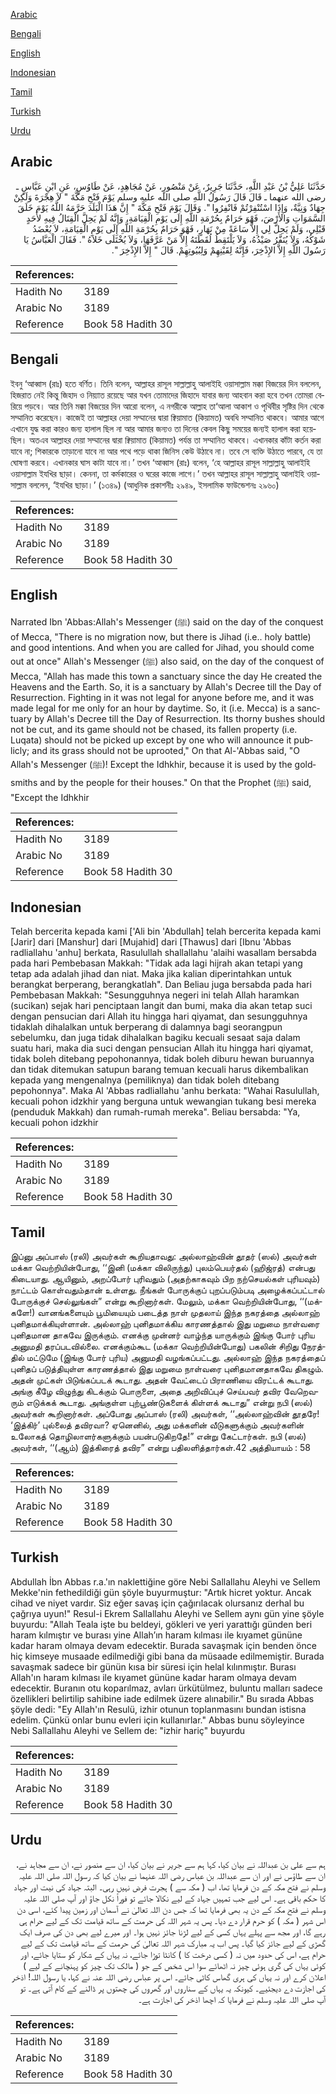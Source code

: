[Arabic](#arabic)

[Bengali](#bengali)

[English](#english)

[Indonesian](#indonesian)

[Tamil](#tamil)

[Turkish](#turkish)

[Urdu](#urdu)

## Arabic


<div dir="rtl" lang="ar" style={{fontSize:'larger',backgroundColor:'#f8f9fa',padding:20}}>
حَدَّثَنَا عَلِيُّ بْنُ عَبْدِ اللَّهِ، حَدَّثَنَا جَرِيرٌ، عَنْ مَنْصُورٍ، عَنْ مُجَاهِدٍ، عَنْ طَاوُسٍ، عَنِ ابْنِ عَبَّاسٍ ـ رضى الله عنهما ـ قَالَ قَالَ رَسُولُ اللَّهِ صلى الله عليه وسلم يَوْمَ فَتْحِ مَكَّةَ ‏"‏ لاَ هِجْرَةَ وَلَكِنْ جِهَادٌ وَنِيَّةٌ، وَإِذَا اسْتُنْفِرْتُمْ فَانْفِرُوا ‏"‏‏.‏ وَقَالَ يَوْمَ فَتْحِ مَكَّةَ ‏"‏ إِنَّ هَذَا الْبَلَدَ حَرَّمَهُ اللَّهُ يَوْمَ خَلَقَ السَّمَوَاتِ وَالأَرْضَ، فَهْوَ حَرَامٌ بِحُرْمَةِ اللَّهِ إِلَى يَوْمِ الْقِيَامَةِ، وَإِنَّهُ لَمْ يَحِلَّ الْقِتَالُ فِيهِ لأَحَدٍ قَبْلِي، وَلَمْ يَحِلَّ لِي إِلاَّ سَاعَةً مِنْ نَهَارٍ، فَهْوَ حَرَامٌ بِحُرْمَةِ اللَّهِ إِلَى يَوْمِ الْقِيَامَةِ، لاَ يُعْضَدُ شَوْكُهُ، وَلاَ يُنَفَّرُ صَيْدُهُ، وَلاَ يَلْتَقِطُ لُقَطَتَهُ إِلاَّ مَنْ عَرَّفَهَا، وَلاَ يُخْتَلَى خَلاَهُ ‏"‏‏.‏ فَقَالَ الْعَبَّاسُ يَا رَسُولَ اللَّهِ إِلاَّ الإِذْخِرَ، فَإِنَّهُ لِقَيْنِهِمْ وَلِبُيُوتِهِمْ‏.‏ قَالَ ‏"‏ إِلاَّ الإِذْخِرَ ‏"‏‏.‏
</div>
<div style={{backgroundColor:'#f8f9fa',padding:20, marginBottom: 10}}><table> <thead> <tr> <th>References:</th> <th></th> </tr> </thead> <tbody><tr><td>Hadith No</td><td>3189</td></tr><tr><td>Arabic No</td><td>3189</td></tr><tr><td>Reference</td><td>Book 58 Hadith 30</td></tr></tbody></table></div>

## Bengali


<div dir="ltr" lang="bn" style={{fontSize:'larger',backgroundColor:'#f8f9fa',padding:20}}>
ইবনু ‘আব্বাস (রাঃ) হতে বর্ণিত। তিনি বলেন, আল্লাহর রাসূল সাল্লাল্লাহু আলাইহি ওয়াসাল্লাম মক্কা বিজয়ের দিন বললেন, হিজরাত নেই কিন্তু জিহাদ ও নিয়্যাত রয়েছে আর যখন তোমাদের জিহাদে যাবার জন্য আহবান করা হবে তখন তোমরা বেরিয়ে পড়বে। আর তিনি মক্কা বিজয়ের দিন আরো বলেন, এ নগরীকে আল্লাহ তা‘আলা আকাশ ও পৃথিবীর সৃষ্টির দিন থেকে সম্মানিত করেছেন। কাজেই তা আল্লাহর দেয়া সম্মানের দ্বারা ক্বিয়ামাত (কিয়ামত) অবধি সম্মানিত থাকবে। আমার আগে এখানে যুদ্ধ করা কারও জন্য হালাল ছিল না আর আমার জন্যও তা দিনের কেবল কিছু সময়ের জন্যই হালাল করা হয়েছিল। অতএব আল্লাহর দেয়া সম্মানের দ্বারা ক্বিয়ামাত (কিয়ামত) পর্যন্ত তা সম্মানিত থাকবে। এখানকার কাঁটা কর্তন করা যাবে না; শিকারকে তাড়ানো যাবে না আর পথে পড়ে থাকা জিনিস কেউ উঠাবে না। তবে সে ব্যক্তি উঠাতে পারবে, যে তা ঘোষণা করবে। এখানকার ঘাস কাটা যাবে না।’ তখন ‘আব্বাস (রাঃ) বলেন, ‘হে আল্লাহর রাসূল সাল্লাল্লাহু আলাইহি ওয়াসাল্লাম ইযখির ছাড়া। কেননা, তা কর্মকারের ও ঘরের কাজে লাগে।’ তখন আল্লাহর রাসূল সাল্লাল্লাহু আলাইহি ওয়াসাল্লাম বললেন, ‘ইযখির ছাড়া।’ (১৩৪৯) (আধুনিক প্রকাশনীঃ ২৯৪৯, ইসলামিক ফাউন্ডেশনঃ ২৯৬০)
</div>
<div style={{backgroundColor:'#f8f9fa',padding:20, marginBottom: 10}}><table> <thead> <tr> <th>References:</th> <th></th> </tr> </thead> <tbody><tr><td>Hadith No</td><td>3189</td></tr><tr><td>Arabic No</td><td>3189</td></tr><tr><td>Reference</td><td>Book 58 Hadith 30</td></tr></tbody></table></div>

## English


<div dir="ltr" lang="en" style={{fontSize:'larger',backgroundColor:'#f8f9fa',padding:20}}>
Narrated Ibn 'Abbas:Allah's Messenger (ﷺ) said on the day of the conquest of Mecca, "There is no migration now, but there is Jihad (i.e.. holy battle) and good intentions. And when you are called for Jihad, you should come out at once" Allah's Messenger (ﷺ) also said, on the day of the conquest of Mecca, "Allah has made this town a sanctuary since the day He created the Heavens and the Earth. So, it is a sanctuary by Allah's Decree till the Day of Resurrection. Fighting in it was not legal for anyone before me, and it was made legal for me only for an hour by daytime. So, it (i.e. Mecca) is a sanctuary by Allah's Decree till the Day of Resurrection. Its thorny bushes should not be cut, and its game should not be chased, its fallen property (i.e. Luqata) should not be picked up except by one who will announce it publicly; and its grass should not be uprooted," On that Al-'Abbas said, "O Allah's Messenger (ﷺ)! Except the Idhkhir, because it is used by the goldsmiths and by the people for their houses." On that the Prophet (ﷺ) said, "Except the Idhkhir
</div>
<div style={{backgroundColor:'#f8f9fa',padding:20, marginBottom: 10}}><table> <thead> <tr> <th>References:</th> <th></th> </tr> </thead> <tbody><tr><td>Hadith No</td><td>3189</td></tr><tr><td>Arabic No</td><td>3189</td></tr><tr><td>Reference</td><td>Book 58 Hadith 30</td></tr></tbody></table></div>

## Indonesian


<div dir="ltr" lang="id" style={{fontSize:'larger',backgroundColor:'#f8f9fa',padding:20}}>
Telah bercerita kepada kami ['Ali bin 'Abdullah] telah bercerita kepada kami [Jarir] dari [Manshur] dari [Mujahid] dari [Thawus] dari [Ibnu 'Abbas radliallahu 'anhu] berkata, Rasulullah shallallahu 'alaihi wasallam bersabda pada hari Pembebasan Makkah: "Tidak ada lagi hijrah akan tetapi yang tetap ada adalah jihad dan niat. Maka jika kalian diperintahkan untuk berangkat berperang, berangkatlah". Dan Beliau juga bersabda pada hari Pembebasan Makkah: "Sesungguhnya negeri ini telah Allah haramkan (sucikan) sejak hari penciptaan langit dan bumi, maka dia akan tetap suci dengan pensucian dari Allah itu hingga hari qiyamat, dan sesungguhnya tidaklah dihalalkan untuk berperang di dalamnya bagi seorangpun sebelumku, dan juga tidak dihalalkan bagiku kecuali sesaat saja dalam suatu hari, maka dia suci dengan pensucian Allah itu hingga hari qiyamat, tidak boleh ditebang pepohonannya, tidak boleh diburu hewan buruannya dan tidak ditemukan satupun barang temuan kecuali harus dikembalikan kepada yang mengenalnya (pemiliknya) dan tidak boleh ditebang pepohonnya". Maka Al 'Abbas radliallahu 'anhu berkata: "Wahai Rasulullah, kecuali pohon idzkhir yang berguna untuk wewangian tukang besi mereka (penduduk Makkah) dan rumah-rumah mereka". Beliau bersabda: "Ya, kecuali pohon idzkhir
</div>
<div style={{backgroundColor:'#f8f9fa',padding:20, marginBottom: 10}}><table> <thead> <tr> <th>References:</th> <th></th> </tr> </thead> <tbody><tr><td>Hadith No</td><td>3189</td></tr><tr><td>Arabic No</td><td>3189</td></tr><tr><td>Reference</td><td>Book 58 Hadith 30</td></tr></tbody></table></div>

## Tamil


<div dir="ltr" lang="ta" style={{fontSize:'larger',backgroundColor:'#f8f9fa',padding:20}}>
இப்னு அப்பாஸ் (ரலி) அவர்கள் கூறியதாவது: அல்லாஹ்வின் தூதர் (ஸல்) அவர்கள் மக்கா வெற்றியின்போது, ‘‘இனி (மக்கா விலிருந்து) புலம்பெயர்தல் (ஹிஜ்ரத்) என்பது கிடையாது. ஆயினும், அறப்போர் புரிவதும் (அதற்காகவும் பிற நற்செயல்கள் புரியவும்) நாட்டம் கொள்வதும்தான் உள்ளது. நீங்கள் போருக்குப் புறப்படும்படி அழைக்கப்பட்டால் போருக்குச் செல்லுங்கள்” என்று கூறினார்கள். மேலும், மக்கா வெற்றியின்போது, ‘‘(மக்களே!) வானங்களையும் பூமியையும் படைத்த நாள் முதலாய் இந்த நகரத்தை அல்லாஹ் புனிதமாக்கியுள்ளான். அல்லாஹ் புனிதமாக்கிய காரணத்தால் இது மறுமை நாள்வரை புனிதமான தாகவே இருக்கும். எனக்கு முன்னர் வாழ்ந்த யாருக்கும் இங்கு போர் புரிய அனுமதி தரப்படவில்லை. எனக்கும்கூட (மக்கா வெற்றியின்போது) பகலின் சிறிது நேரத்தில் மட்டுமே (இங்கு போர் புரிய) அனுமதி வழங்கப்பட்டது. அல்லாஹ் இந்த நகரத்தைப் புனிதப் படுத்தியுள்ள காரணத்தால் இது மறுமை நாள்வரை புனிதமானதாகவே திகழும். அதன் முட்கள் பிடுங்கப்படக் கூடாது. அதன் வேட்டைப் பிராணியை விரட்டக் கூடாது. அங்கு கீழே விழுந்து கிடக்கும் பொருளை, அதை அறிவிப்புச் செய்பவர் தவிர வேறெவரும் எடுக்கக் கூடாது. அங்குள்ள புற்பூண்டுகளைக் கிள்ளக் கூடாது” என்று நபி (ஸல்) அவர்கள் கூறினார்கள். அப்போது அப்பாஸ் (ரலி) அவர்கள், ‘‘அல்லாஹ்வின் தூதரே! ‘இத்கிர்’ புல்லைத் தவிரவா? ஏனெனில், அது மக்களின் வீடுகளுக்கும் அவர்களின் உலோகத் தொழிலாளர்களுக்கும் பயன்படுகிறதே!” என்று கேட்டார்கள். நபி (ஸல்) அவர்கள், ‘‘(ஆம்) இத்கிரைத் தவிர” என்று பதிலளித்தார்கள்.42 அத்தியாயம் : 58
</div>
<div style={{backgroundColor:'#f8f9fa',padding:20, marginBottom: 10}}><table> <thead> <tr> <th>References:</th> <th></th> </tr> </thead> <tbody><tr><td>Hadith No</td><td>3189</td></tr><tr><td>Arabic No</td><td>3189</td></tr><tr><td>Reference</td><td>Book 58 Hadith 30</td></tr></tbody></table></div>

## Turkish


<div dir="ltr" lang="tr" style={{fontSize:'larger',backgroundColor:'#f8f9fa',padding:20}}>
Abdullah İbn Abbas r.a.'ın naklettiğine göre Nebi Sallallahu Aleyhi ve Sellem Mekke'nin fethedildiği gün şöyle buyurmuştur: "Artık hicret yoktur. Ancak cihad ve niyet vardır. Siz eğer savaş için çağırılacak olursanız derhal bu çağrıya uyun!" Resul-i Ekrem Sallallahu Aleyhi ve Sellem aynı gün yine şöyle buyurdu: "Allah Teala işte bu beldeyi, gökleri ve yeri yarattığı günden beri haram kılmıştır ve burası yine Allah’ın haram kılması ile kıyamet gününe kadar haram olmaya devam edecektir. Burada savaşmak için benden önce hiç kimseye musaade edilmediği gibi bana da müsaade edilmemiştir. Burada savaşmak sadece bir günün kısa bir süresi için helal kılınmıştır. Burası Allah'ın haram kılması ile kıyamet gününe kadar haram olmaya devam edecektir. Buranın otu koparılmaz, avları ürkütülmez, buluntu malları sadece özellikleri belirtilip sahibine iade edilmek üzere alınabilir." Bu sırada Abbas şöyle dedi: "Ey Allah'ın Resulü, izhir otunun toplanmasını bundan istisna edelim. Çünkü onlar bunu evleri için kullanırlar." Abbas bunu söyleyince Nebi Sallallahu Aleyhi ve Sellem de: "izhir hariç" buyurdu
</div>
<div style={{backgroundColor:'#f8f9fa',padding:20, marginBottom: 10}}><table> <thead> <tr> <th>References:</th> <th></th> </tr> </thead> <tbody><tr><td>Hadith No</td><td>3189</td></tr><tr><td>Arabic No</td><td>3189</td></tr><tr><td>Reference</td><td>Book 58 Hadith 30</td></tr></tbody></table></div>

## Urdu


<div dir="rtl" lang="ur" style={{fontSize:'larger',backgroundColor:'#f8f9fa',padding:20}}>
ہم سے علی بن عبداللہ نے بیان کیا، کہا ہم سے جریر نے بیان کیا، ان سے منصور نے، ان سے مجاہد نے، ان سے طاؤس نے اور ان سے عبداللہ بن عباس رضی اللہ عنہما نے بیان کیا کہ رسول اللہ صلی اللہ علیہ وسلم نے فتح مکہ کے دن فرمایا تھا، اب ( مکہ سے ) ہجرت فرض نہیں رہی۔ البتہ جہاد کی نیت اور جہاد کا حکم باقی ہے۔ اس لیے جب تمہیں جہاد کے لیے نکالا جائے تو فوراً نکل جاؤ اور آپ صلی اللہ علیہ وسلم نے فتح مکہ کے دن یہ بھی فرمایا تھا کہ جس دن اللہ تعالیٰ نے آسمان اور زمین پیدا کئے، اسی دن اس شہر ( مکہ ) کو حرم قرار دے دیا۔ پس یہ شہر اللہ کی حرمت کے ساتھ قیامت تک کے لیے حرام ہی رہے گا، اور مجھ سے پہلے یہاں کسی کے لیے لڑنا جائز نہیں ہوا۔ اور میرے لیے بھی دن کی صرف ایک گھڑی کے لیے جائز کیا گیا۔ پس اب یہ مبارک شہر اللہ تعالیٰ کی حرمت کے ساتھ قیامت تک کے لیے حرام ہے، اس کی حدود میں نہ ( کسی درخت کا ) کانٹا توڑا جائے، نہ یہاں کے شکار کو ستایا جائے، اور کوئی یہاں کی گری ہوئی چیز نہ اٹھائے سوا اس شخص کے جو ( مالک تک چیز کو پہنچانے کے لیے ) اعلان کرے اور نہ یہاں کی ہری گھاس کاٹی جائے۔ اس پر عباس رضی اللہ عنہ نے کہا، یا رسول اللہ! اذخر کی اجازت دے دیجئیے۔ کیونکہ یہ یہاں کے سناروں اور گھروں کی چھتوں پر ڈالنے کے کام آتی ہے۔ تو آپ صلی اللہ علیہ وسلم نے فرمایا کہ اچھا اذخر کی اجازت ہے۔
</div>
<div style={{backgroundColor:'#f8f9fa',padding:20, marginBottom: 10}}><table> <thead> <tr> <th>References:</th> <th></th> </tr> </thead> <tbody><tr><td>Hadith No</td><td>3189</td></tr><tr><td>Arabic No</td><td>3189</td></tr><tr><td>Reference</td><td>Book 58 Hadith 30</td></tr></tbody></table></div>